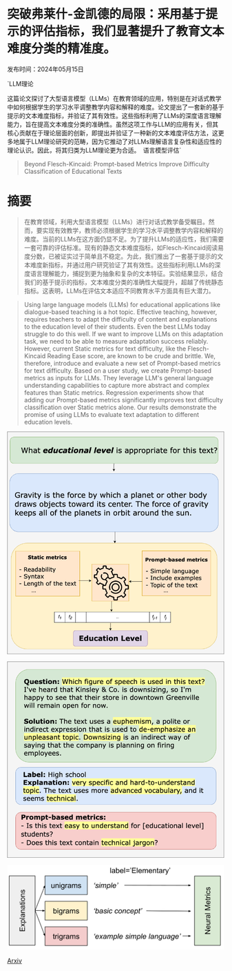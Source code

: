 # 突破弗莱什-金凯德的局限：采用基于提示的评估指标，我们显著提升了教育文本难度分类的精准度。

发布时间：2024年05月15日

`LLM理论

这篇论文探讨了大型语言模型（LLMs）在教育领域的应用，特别是在对话式教学中如何根据学生的学习水平调整教学内容和解释的难度。论文提出了一套新的基于提示的文本难度指标，并验证了其有效性。这些指标利用了LLMs的深度语言理解能力，旨在提高文本难度分类的准确性。虽然这项工作与LLM的应用有关，但其核心贡献在于理论层面的创新，即提出并验证了一种新的文本难度评估方法，这更多地属于LLM理论研究的范畴，因为它推动了对LLMs理解语言复杂性和适应性的理论认识。因此，将其归类为LLM理论更为合适。` `语言模型评估`

> Beyond Flesch-Kincaid: Prompt-based Metrics Improve Difficulty Classification of Educational Texts

# 摘要

> 在教育领域，利用大型语言模型（LLMs）进行对话式教学备受瞩目。然而，要实现有效教学，教师必须根据学生的学习水平调整教学内容和解释的难度。当前的LLMs在这方面仍显不足。为了提升LLMs的适应性，我们需要一套可靠的评估标准。现有的静态文本难度指标，如Flesch-Kincaid阅读易度分数，已被证实过于简单且不稳定。为此，我们推出了一套基于提示的文本难度新指标，并通过用户研究验证了其有效性。这些指标利用LLMs的深度语言理解能力，捕捉到更为抽象和复杂的文本特征。实验结果显示，结合我们的基于提示的指标，文本难度分类的准确性大幅提升，超越了传统静态指标。这表明，LLMs在评估文本适应不同教育水平方面具有巨大潜力。

> Using large language models (LLMs) for educational applications like dialogue-based teaching is a hot topic. Effective teaching, however, requires teachers to adapt the difficulty of content and explanations to the education level of their students. Even the best LLMs today struggle to do this well. If we want to improve LLMs on this adaptation task, we need to be able to measure adaptation success reliably. However, current Static metrics for text difficulty, like the Flesch-Kincaid Reading Ease score, are known to be crude and brittle. We, therefore, introduce and evaluate a new set of Prompt-based metrics for text difficulty. Based on a user study, we create Prompt-based metrics as inputs for LLMs. They leverage LLM's general language understanding capabilities to capture more abstract and complex features than Static metrics. Regression experiments show that adding our Prompt-based metrics significantly improves text difficulty classification over Static metrics alone. Our results demonstrate the promise of using LLMs to evaluate text adaptation to different education levels.

![突破弗莱什-金凯德的局限：采用基于提示的评估指标，我们显著提升了教育文本难度分类的精准度。](../../../paper_images/2405.09482/BEA1.png)

![突破弗莱什-金凯德的局限：采用基于提示的评估指标，我们显著提升了教育文本难度分类的精准度。](../../../paper_images/2405.09482/BEA2.png)

![突破弗莱什-金凯德的局限：采用基于提示的评估指标，我们显著提升了教育文本难度分类的精准度。](../../../paper_images/2405.09482/x1.png)

[Arxiv](https://arxiv.org/abs/2405.09482)